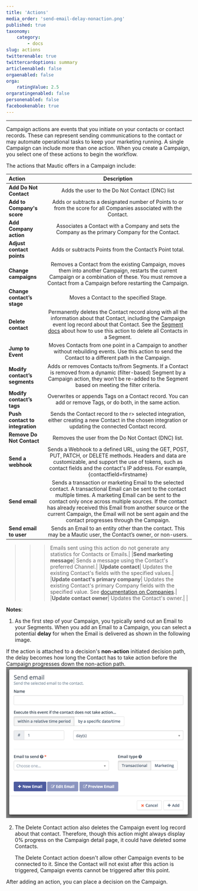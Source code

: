 ```yaml
---
title: 'Actions'
media_order: 'send-email-delay-nonaction.png'
published: true
taxonomy:
    category:
        - docs
slug: actions
twitterenable: true
twittercardoptions: summary
articleenabled: false
orgaenabled: false
orga:
    ratingValue: 2.5
orgaratingenabled: false
personenabled: false
facebookenable: true
---
```


---------------------
Campaign actions are events that you initiate on your contacts or contact records. These can represent sending communications to the contact or may automate operational tasks to keep your marketing running. A single Campaign can include more than one action. When you create a Campaign, you select one of these actions to begin the workflow.

The actions that Mautic offers in a Campaign include:

| Action        | Description  | 
| :------------- | :----------: | 
| **Add Do Not Contact**|Adds the user to the Do Not Contact (DNC) list |
| **Add to Company's score** |Adds or subtracts a designated number of Points to or from the score for all Companies associated with the Contact. |
|**Add Company action**| Associates a Contact with a Company and sets the Company as the primary Company for the Contact.|
|**Adjust contact points**| Adds or subtracts Points from the Contact’s Point total.|
|**Change campaigns**| Removes a Contact from the existing Campaign, moves them into another Campaign, restarts the current Campaign or a combination of these. You must remove a Contact from a Campaign before restarting the Campaign.|
|**Change contact’s stage**| Moves a Contact to the specified Stage.|
|**Delete contact**| Permanently deletes the Contact record along with all the information about that Contact, including the Campaign event log record about that Contact. See the [Segment docs][segments] about how to use this action to delete all Contacts in a Segment.|
|**Jump to Event**| Moves Contacts from one point in a Campaign to another without rebuilding events. Use this action to send the Contact to a different path in the Campaign.|
|**Modify contact’s segments**| Adds or removes Contacts to/from Segments. If a Contact is removed from a dynamic (filter-based) Segment by a Campaign action, they won’t be re-added to the Segment based on meeting the filter criteria.|
|**Modify contact’s tags**| Overwrites or appends Tags on a Contact record. You can add or remove Tags, or do both, in the same action.|
|**Push contact to integration**| Sends the Contact record to the r> selected integration, either creating a new Contact in the chosen integration or updating the connected Contact record.|
|**Remove Do Not Contact**| Removes the user from the Do Not Contact (DNC) list.|
|**Send a webhook**| Sends a Webhook to a defined URL, using the GET, POST, PUT, PATCH, or DELETE methods. Headers and data are customizable, and support the use of tokens, such as contact fields and the contact's IP address. For example, {contactfield=firstname}|
|**Send email**| Sends a transaction or marketing Email to the selected contact. A transactional Email can be sent to the contact multiple times. A marketing Email can be sent to the contact only once across multiple sources. If the contact has already received this Email from another source or the current Campaign, the Email will not be sent again and the contact progresses through the Campaign.|
|**Send email to user**| Sends an Email to an entity other than the contact. This may be a Mautic user, the Contact’s owner, or non-users. 

>>> Emails sent using this action do not generate any statistics for Contacts or Emails.|
|**Send marketing message**| Sends a message using the Contact's preferred Channel.|
|**Update contact**| Updates the existing Contact's fields with the specified values.|
|**Update contact's primary company**| Updates the existing Contact's primary Company fields with the specified value. See [documentation on Companies][companies].|
|**Update contact owner**| Updates the Contact's owner.|
|


**Notes**:
1.  As the first step of your Campaign, you typically send out an Email to your Segments. When you add an Email to a Campaign, you can select a potential **delay** for when the Email is delivered as shown in the following image.

 If the action is attached to a decision's **non-action** initiated decision path, the delay becomes how long the Contact has to take action before the Campaign progresses down the non-action path. 
<br>
![Image showing delayed actions on a non-action decision path in a campaign](send-email-delay-nonaction.png)

2. The Delete Contact action also deletes the Campaign event log record about that contact. Therefore, though this action might always display 0% progress on the Campaign detail page, it could have deleted some Contacts.

   The Delete Contact action doesn't allow other Campaign events to be connected to it. Since the Contact will not exist after this action is triggered, Campaign events cannot be triggered after this point.



After adding an action, you can place a decision on the Campaign.


[segments]: </contacts/manage-segments>
[companies]: <contacts/companies>
